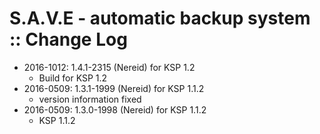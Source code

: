# S.A.V.E - automatic backup system :: Change Log

* 2016-1012: 1.4.1-2315 (Nereid) for KSP 1.2
	+ Build for KSP 1.2
* 2016-0509: 1.3.1-1999 (Nereid) for KSP 1.1.2
	+ version information fixed
* 2016-0509: 1.3.0-1998 (Nereid) for KSP 1.1.2
	+ KSP 1.1.2
